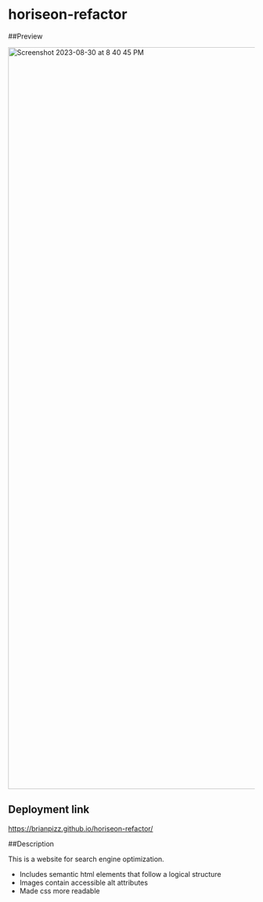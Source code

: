 # horiseon-refactor

##Preview

<img width="1512" alt="Screenshot 2023-08-30 at 8 40 45 PM" src="https://github.com/BrianPizz/horiseon-refactor/assets/138056153/ba682441-6cbf-4bd6-846d-8b8734faeb6d">

## Deployment link

https://brianpizz.github.io/horiseon-refactor/


##Description

This is a website for search engine optimization.

* Includes semantic html elements that follow a logical structure
* Images contain accessible alt attributes
* Made css more readable
